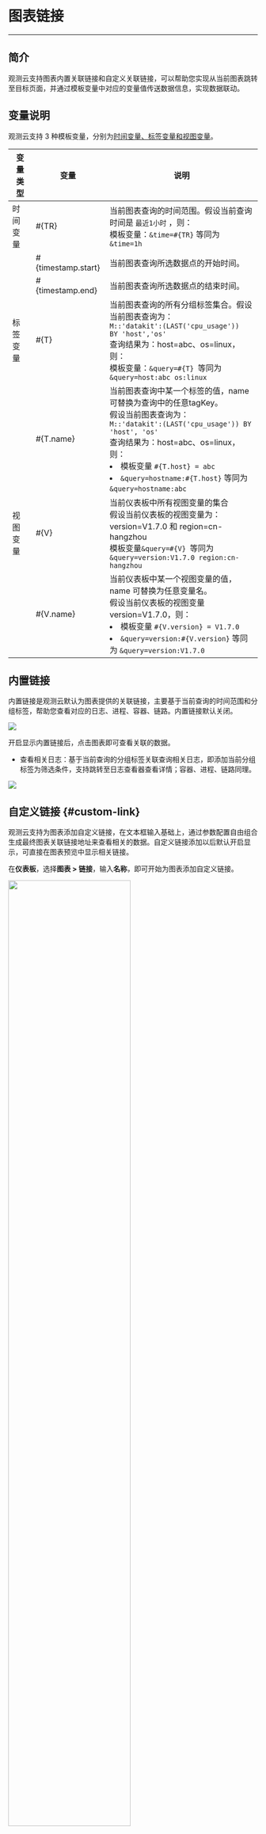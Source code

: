 # 图表链接
---

## 简介

观测云支持图表内置关联链接和自定义关联链接，可以帮助您实现从当前图表跳转至目标页面，并通过模板变量中对应的变量值传送数据信息，实现数据联动。

## 变量说明

观测云支持 3 种模板变量，分别为<u>时间变量、标签变量和视图变量</u>。

| 变量类型 | <div style="width: 130px">变量</div> | 说明 |
| --- | --- | --- |
| 时间变量 | #{TR} | 当前图表查询的时间范围。假设当前查询时间是 `最近1小时` ，则：<br />模板变量：`&time=#{TR}` 等同为 `&time=1h`  |
|  | #{timestamp.start} | 当前图表查询所选数据点的开始时间。  |
|  | #{timestamp.end} | 当前图表查询所选数据点的结束时间。  |
| 标签变量 | #{T} | 当前图表查询的所有分组标签集合。假设当前图表查询为：<br />`M::'datakit':(LAST('cpu_usage'))  BY 'host','os'`<br />查询结果为：host=abc、os=linux，则：<br />模板变量：`&query=#{T} `等同为 `&query=host:abc os:linux` |
|  | #{T.name} | 当前图表查询中某一个标签的值，name 可替换为查询中的任意tagKey。<br />假设当前图表查询为：<br />`M::'datakit':(LAST('cpu_usage')) BY 'host', 'os'`<br />查询结果为：host=abc、os=linux，则：<br /><li>模板变量 `#{T.host} = abc`<br /><li> `&query=hostname:#{T.host}` 等同为 `&query=hostname:abc` |
| 视图变量 | #{V} | 当前仪表板中所有视图变量的集合 <br />假设当前仪表板的视图变量为：<br />version=V1.7.0 和 region=cn-hangzhou<br />模板变量` &query=#{V}  `等同为 `&query=version:V1.7.0 region:cn-hangzhou` |
|  | #{V.name} | 当前仪表板中某一个视图变量的值，name 可替换为任意变量名。<br />假设当前仪表板的视图变量 version=V1.7.0，则：<br /><li> 模板变量  `#{V.version} = V1.7.0`<br /><li> `&query=version:#{V.version}` 等同为 `&query=version:V1.7.0`<br /> |


## 内置链接

内置链接是观测云默认为图表提供的关联链接，主要基于当前查询的时间范围和分组标签，帮助您查看对应的日志、进程、容器、链路。内置链接默认关闭。

![](../img/6.link_1.png)

开启显示内置链接后，点击图表即可查看关联的数据。

- 查看相关日志：基于当前查询的分组标签关联查询相关日志，即添加当前分组标签为筛选条件，支持跳转至日志查看器查看详情；容器、进程、链路同理。

![](../img/6.link_3.png)


## 自定义链接 {#custom-link}

观测云支持为图表添加自定义链接，在文本框输入基础上，通过参数配置自由组合生成最终图表关联链接地址来查看相关的数据。自定义链接添加以后默认开启显示，可直接在图表预览中显示相关链接。

在**仪表板**，选择**图表 > 链接**，输入**名称**，即可开始为图表添加自定义链接。

<img src="../../img/6.link_5.1.png" width="70%" >

### 链接地址

链接地址是在文本框输入基础上，通过参数配置自由组合生成最终图表关联链接地址来查看相关的数据。

#### 预设链接说明

在添加图表链接时，观测云提供预设链接，帮助您简单快速配置链接地址。

| 关联数据类型 | 预设链接                                  |
| ------------ | -------------------------------------- |
| 日志         | `/logIndi/log/all`                                           |
| 链路         | `/tracing/link/all`                                          |
| 错误追踪     | `/tracing/errorTrack`                                        |
| Profile      | `/tracing/profile`                                           |
| 容器         | `/objectadmin/docker_containers?routerTabActive=ObjectadminDocker` |
| Pod          | `/objectadmin/kubelet_pod?routerTabActive=ObjectadminDocker` |
| 进程         | `/objectadmin/host_processes?routerTabActive=ObjectadminProcesses` |
| 仪表板       | `/scene/dashboard/dashboardDetail`                           |


#### 预设参数说明 {#description}

在添加图表链接时，基于您选择的预设链接，会提供相应的可用参数，帮助您简单快速配置链接地址。

| 参数         | 说明                                          |
| ------------ | -------------------------------------------- |
| time         | 时间筛选，可用于查看器、仪表板中，链接格式如下：<br><li>通过模板变量传递查询时间：`&time=#{TR}` <br><li>查询最近15分钟：`&time=15m`<br><li>设定具体的开始时间和结束时间：`&time=1675247688602,1676457288602` |
| variable     | 视图变量查询，一般用于仪表板视图中。<br/>链接格式：`&variable={"host":"guance","service":"kodo"}` |
| dashboard_id | 仪表板 ID，可用于指定仪表板/内置视图。<br/>链接格式：`&dashboard_id=dsbd_069b2b90f562123456789123456789` |
| name         | 名称，可用于指定仪表板名称/笔记名称/自定义查看器名称等。<br/>链接格式：`&name=Linux 主机监控视图` |
| query         | 标签筛选或文本搜索，一般用于查看器中数据过滤使用。支持通过 `空格`、`AND`、`OR` 组合拼接标签筛选和文本搜索。（空格等同于 AND）                                          |
| cols         | 查看器的显示列，一般用于指定查看器的显示列。若没有指定，则显示为系统默认。<br/>链接格式：`&cols=time,host,service,message` |
| w            | 工作空间 ID，当跨工作空间跳转时需要指定。<br/>链接格式：`&w=wksp_40a73c6c2b024301a0b1d139e1234567` |

#### 可用的模版变量

在添加图表链接时，系统会默认提供当前配置图表链接可用的模板变量，您可以直接复制应用在链接中。如 #{TR}、#{T}、#{T.host}、#{V}、#{V.host} 等。

#### 示例说明

以关联查看当前工作空间 CPU 监控视图为例，配置示例如下：

`/scene/dashboard/dashboardDetail?dashboard_id=dsbd_e4313axxxxxxxxxxxxxc4198775e&name=CPU 监控视图&w=wksp_ed134a648xxxxxxxxxxxxx9a9c6115&time=#{TR}&variable=#{V.host}`

链接地址说明如下：

| 链接组成       | 参数配置                                         |
| ---------- | ------------------------------------------------ |
| 仪表板地址 | `/scene/dashboard/dashboardDetail`               |
| 仪表版 ID   | `dashboard_id=dsbd_e4313axxxxxxxxxxxxxc4198775e` |
| 仪表板名称 | `name=CPU 监控视图`                              |
| 工作空间 ID | `w=wksp_ed134a648xxxxxxxxxxxxx9a9c6115`          |
| 时间变量   | `time=#{TR}`                                     |
| 视图变量   | `variable=#{V.host}`                             |

???+ warning "注意"

    - 变量支持在网址链接后面输入，若网址链接本身已经带有时间变量、标签变量或者视图变量，需要在现有变量上进行修改，否则会导致冲突；
    - 若一个变量有多个参数用 `,` 隔开，多个变量之间用 `&` 链接；
    - 链接地址支持使用相对路径的地址。

### 链接方式

观测云支持三种链接打开方式，分别为**新页面**、**当前页面**和**划出详情页**。

- 新页面：在一个新的页面打开链接；
- 当前页面：在当前页面打开链接；
- 划出详情页：在当前页面侧滑出窗口，打开该链接。

## 操作说明

观测云支持对图表链接进行以下操作：

| 操作 | 说明 |
| --- | --- |
| 开启/关闭显示 | 用于控制是否在图表上显示关联链接。 |
| 编辑 | 支持对已添加的链接进行修改。 |
| 删除 | 用于删除当前自定义的链接，链接删除后将无法恢复，请谨慎操作。 |
| 恢复为默认 | 支持对修改过的内置链接还原到初始默认状态。 |


![](../img/6.link_8.png)


## 场景示例

**前提**：已经在观测云仪表板下完成图表创建，现在需要为图表添加链接。

### 链接到其他视图

<div class="grid" markdown>

=== "步骤一：添加图表链接"

    在图表链接中，输入名称 “cpu usage”，根据预设的链接和参数添加链接地址，选择打开方式为**侧滑页**。

    或者您也可以直接打开需要在图表中链接的视图，复制浏览器中的网址后粘贴链接地址，并根据需要展示的效果修改模版变量。

    <img src="../../img/6.link_5.1.png" width="60%" >

=== "步骤二：在图表中打开链接"

    链接添加完成后，点击图表，即可弹出自定义链接对话框。

    ![](../img/6.link_6.png)

    点击配置的 “cpu usage” 链接，即可侧滑打开链接的视图。

    ![](../img/6.link_7.png)

</div>


### 链接到基础设施

<div class="grid" markdown>

=== "步骤一：添加图表链接"

    在图表链接中，输入名称“基础设施主机查看器”，粘贴在观测云基础设施主机复制的链接地址，并根据需要展示的效果添加或修改模版变量参数。选择打开方式为**侧划页**。

    <img src="../../img/6.link_12.1.png" width="60%" >

=== "步骤二：在图表中打开链接"

    链接添加完成后，点击图表，即可弹出自定义链接对话框。点击配置的“基础设施主机查看器”链接，即可侧滑打开链接的内容。可以看到，变量值主机保持一致。

    ![](../img/2.link_11.png)

</div>

### 链接到外部帮助文档

<div class="grid" markdown>

=== "步骤一：添加图表链接"

    在图表链接中，名称输入“链接帮助文档”，在链接地址粘贴复制帮助手册的链接。打开方式选择**侧划页**。

    <img src="../../img/6.link_9.png" width="60%" >

=== "步骤二：在图表中打开链接"

    点击图表，即可弹出自定义链接对话框。点击配置的外部链接，即可侧滑打开链接内容。可以按照链接的帮助文档说明对图表进行设置。

    <img src="../../img/6.link_10.png" width="70%" >

</div>